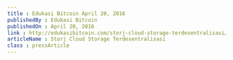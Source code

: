 ```yaml
---
title : Edukasi Bitcoin April 20, 2016
publishedBy : Edukasi Bitcoin
publishedOn : April 20, 2016
link : http://edukasibitcoin.com/storj-cloud-storage-terdesentralisasi/
articleName : Storj Cloud Storage Terdesentralisasi
class : pressArticle
---
```

